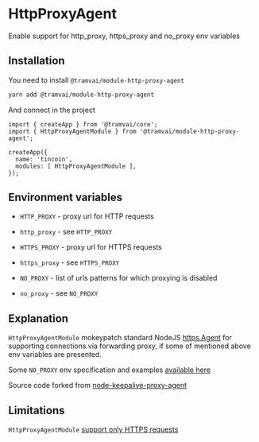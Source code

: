 # HttpProxyAgent

Enable support for http_proxy, https_proxy and no_proxy env variables

## Installation

You need to install `@tramvai/module-http-proxy-agent`

```bash
yarn add @tramvai/module-http-proxy-agent
```

And connect in the project

```tsx
import { createApp } from '@tramvai/core';
import { HttpProxyAgentModule } from '@tramvai/module-http-proxy-agent';

createApp({
  name: 'tincoin',
  modules: [ HttpProxyAgentModule ],
});
```

## Environment variables

- `HTTP_PROXY` - proxy url for HTTP requests
- `http_proxy` - see `HTTP_PROXY`

- `HTTPS_PROXY` - proxy url for HTTPS requests
- `https_proxy` - see `HTTPS_PROXY`

- `NO_PROXY` - list of urls patterns for which proxying is disabled
- `no_proxy` - see `NO_PROXY`

## Explanation

`HttpProxyAgentModule` mokeypatch standard NodeJS [https.Agent](https://nodejs.org/dist/latest-v16.x/docs/api/https.html#class-httpsagent) for supporting connections via forwarding proxy, if some of mentioned above env variables are presented.

Some `NO_PROXY` env specification and examples [available here](https://about.gitlab.com/blog/2021/01/27/we-need-to-talk-no-proxy/#standardizing-no_proxy)

Source code forked from [node-keepalive-proxy-agent](https://github.com/mknj/node-keepalive-proxy-agent)

## Limitations

`HttpProxyAgentModule` [support only HTTPS requests](https://github.com/mknj/node-keepalive-proxy-agent/issues/28)
